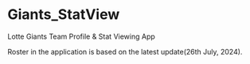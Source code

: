 # Giants_StatView
Lotte Giants Team Profile &amp; Stat Viewing App

Roster in the application is based on the latest update(26th July, 2024).
